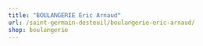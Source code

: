 ```yaml
---
title: "BOULANGERIE Eric Arnaud"
url: /saint-germain-desteuil/boulangerie-eric-arnaud/
shop: boulangerie
---
```

